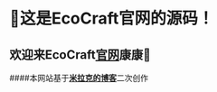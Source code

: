 # 🎈这是EcoCraft官网的源码！

## 欢迎来EcoCraft[**官网**](https://blog.merakt.cn)康康👏

####本网站基于[**米拉克的博客**](https://blog.merakt.cn)二次创作